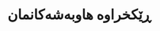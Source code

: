 ---
enable: true
title: "ڕێکخراوە هاوبەشەکانمان"
description: "ئێمە لەگەڵ دامەزراوە ئەکادیمیە پێشڕەوەکان، ناوەندە توێژینەوەییەکان و ڕێکخراوە کلتوورییەکان لە سەرانسەری جیهان هاریکاری دەکەین بۆ پێشخستنی تەکنەلۆژیای زمانی کوردی و پاراستنی میراتی کلتووری."

# Organizations link
organizations_link:
  enable: true
  label: "بینینی هەموو ڕێکخراوەکان"
  link: "/organizations"

# Organizations (simplified cards with links)
testimonials:
  - name: "پەیمانگای میراتی دیجیتاڵی کوردستان"
    avatar: "/images/avatar-sm.png"
    org_id: 2

  - name: "زانکۆی دهۆک - بەشی زانستی کۆمپیوتەر"
    avatar: "/images/avatar-sm.png"
    org_id: 4

  - name: "ئەکادیمیای زمانی کوردی"
    avatar: "/images/avatar-sm.png"
    org_id: 3

  - name: "کایلاب - تاقیگەی هۆشی دەستکردی کوردی"
    avatar: "/images/avatar-sm.png"
    org_id: 1

# don't create a separate page
build:
  render: "never"
---